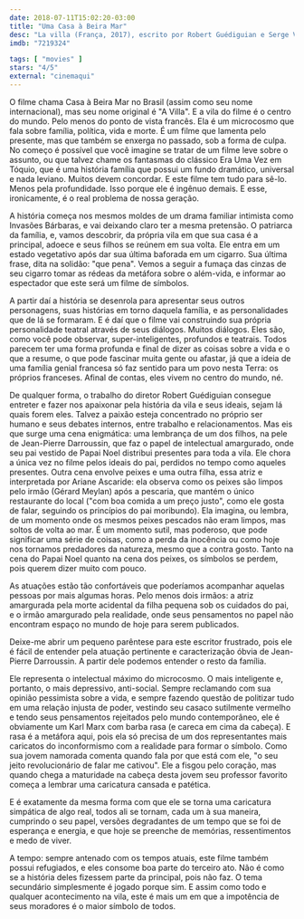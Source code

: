```yaml
---
date: 2018-07-11T15:02:20-03:00
title: "Uma Casa à Beira Mar"
desc: "La villa (França, 2017), escrito por Robert Guédiguian e Serge Valletti, dirigido por Guédiguian, com Ariane Ascaride, Jean-Pierre Darroussin, Gérard Meylan. Crítica escrita para o site CinemAqui."
imdb: "7219324"

tags: [ "movies" ]
stars: "4/5"
external: "cinemaqui"
---
```

O filme chama Casa à Beira Mar no Brasil (assim como seu nome internacional), mas seu nome original é "A Villa". E a vila do filme é o centro do mundo. Pelo menos do ponto de vista francês. Ela é um microcosmo que fala sobre família, política, vida e morte. É um filme que lamenta pelo presente, mas que também se enxerga no passado, sob a forma de culpa. No começo é possível que você imagine se tratar de um filme leve sobre o assunto, ou que talvez chame os fantasmas do clássico Era Uma Vez em Tóquio, que é uma história família que possui um fundo dramático, universal e nada leviano. Muitos devem concordar. E este filme tem tudo para sê-lo. Menos pela profundidade. Isso porque ele é ingênuo demais. E esse, ironicamente, é o real problema de nossa geração.

A história começa nos mesmos moldes de um drama familiar intimista como Invasões Bárbaras, e vai deixando claro ter a mesma pretensão. O patriarca da família, e, vamos descobrir, da própria vila em que sua casa é a principal, adoece e seus filhos se reúnem em sua volta. Ele entra em um estado vegetativo após dar sua última baforada em um cigarro. Sua última frase, dita na solidão: "que pena". Vemos a seguir a fumaça das cinzas de seu cigarro tomar as rédeas da metáfora sobre o além-vida, e informar ao espectador que este será um filme de símbolos.

A partir daí a história se desenrola para apresentar seus outros personagens, suas histórias em torno daquela família, e as personalidades que de lá se formaram. E é daí que o filme vai construindo sua própria personalidade teatral através de seus diálogos. Muitos diálogos. Eles são, como você pode observar, super-inteligentes, profundos e teatrais. Todos parecem ter uma forma profunda e final de dizer as coisas sobre a vida e o que a resume, o que pode fascinar muita gente ou afastar, já que a ideia de uma família genial francesa só faz sentido para um povo nesta Terra: os próprios franceses. Afinal de contas, eles vivem no centro do mundo, né.

De qualquer forma, o trabalho do diretor Robert Guédiguian consegue entreter e fazer nos apaixonar pela história da vila e seus ideais, sejam lá quais forem eles. Talvez a paixão esteja concentrado no próprio ser humano e seus debates internos, entre trabalho e relacionamentos. Mas eis que surge uma cena enigmática: uma lembrança de um dos filhos, na pele de Jean-Pierre Darroussin, que faz o papel de intelectual amargurado, onde seu pai vestido de Papai Noel distribui presentes para toda a vila. Ele chora a única vez no filme pelos ideais do pai, perdidos no tempo como aqueles presentes. Outra cena envolve peixes e uma outra filha, essa atriz e interpretada por Ariane Ascaride: ela observa como os peixes são limpos pelo irmão (Gérard Meylan) após a pescaria, que mantém o único restaurante do local ("com boa comida a um preço justo", como ele gosta de falar, seguindo os princípios do pai moribundo). Ela imagina, ou lembra, de um momento onde os mesmos peixes pescados não eram limpos, mas soltos de volta ao mar. É um momento sutil, mas poderoso, que pode significar uma série de coisas, como a perda da inocência ou como hoje nos tornamos predadores da natureza, mesmo que a contra gosto. Tanto na cena do Papai Noel quanto na cena dos peixes, os símbolos se perdem, pois querem dizer muito com pouco.

As atuações estão tão confortáveis que poderíamos acompanhar aquelas pessoas por mais algumas horas. Pelo menos dois irmãos: a atriz amargurada pela morte acidental da filha pequena sob os cuidados do pai, e o irmão amargurado pela realidade, onde seus pensamentos no papel não encontram espaço no mundo de hoje para serem publicados.

Deixe-me abrir um pequeno parêntese para este escritor frustrado, pois ele é fácil de entender pela atuação pertinente e caracterização óbvia de Jean-Pierre Darroussin. A partir dele podemos entender o resto da família.

Ele representa o intelectual máximo do microcosmo. O mais inteligente e, portanto, o mais depressivo, anti-social. Sempre reclamando com sua opinião pessimista sobre a vida, e sempre fazendo questão de politizar tudo em uma relação injusta de poder, vestindo seu casaco sutilmente vermelho e tendo seus pensamentos rejeitados pelo mundo contemporâneo, ele é obviamente um Karl Marx com barba rasa (e careca em cima da cabeça). E rasa é a metáfora aqui, pois ela só precisa de um dos representantes mais caricatos do inconformismo com a realidade para formar o símbolo. Como sua jovem namorada comenta quando fala por que está com ele, "o seu jeito revolucionário de falar me cativou". Ele a fisgou pelo coração, mas quando chega a maturidade na cabeça desta jovem seu professor favorito começa a lembrar uma caricatura cansada e patética.

E é exatamente da mesma forma com que ele se torna uma caricatura simpática de algo real, todos ali se tornam, cada um à sua maneira, cumprindo o seu papel, versões degradantes de um tempo que se foi de esperança e energia, e que hoje se preenche de memórias, ressentimentos e medo de viver.

A tempo: sempre antenado com os tempos atuais, este filme também possui refugiados, e eles consome boa parte do terceiro ato. Não é como se a história deles fizessem parte da principal, pois não faz. O tema secundário simplesmente é jogado porque sim. E assim como todo e qualquer acontecimento na vila, este é mais um em que a impotência de seus moradores é o maior símbolo de todos.
